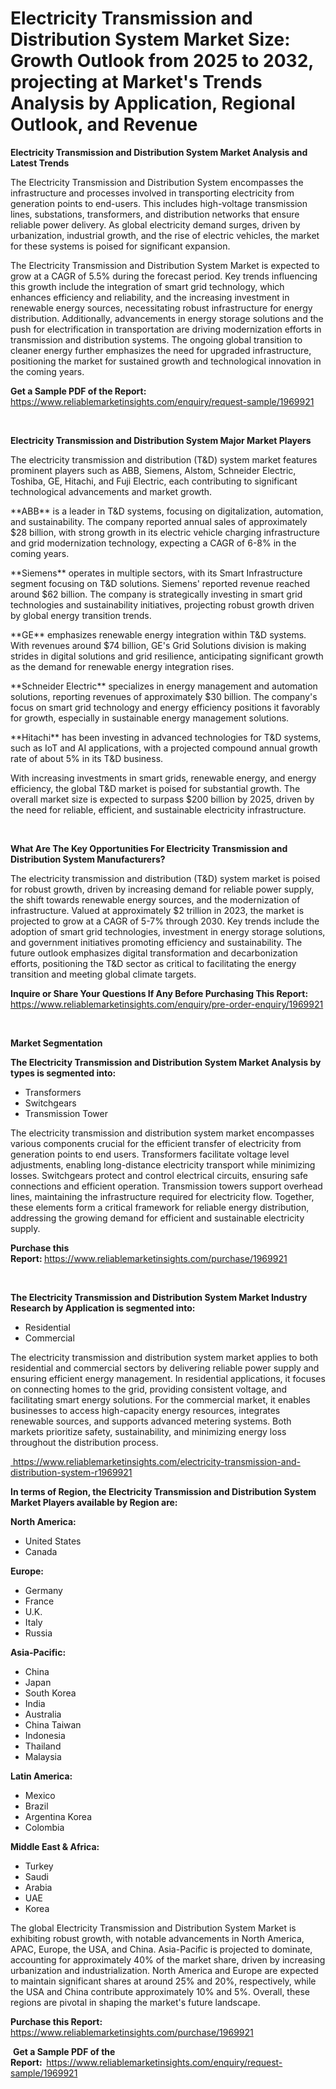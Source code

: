 <p><h1>Electricity Transmission and Distribution System Market Size: Growth Outlook from 2025 to 2032, projecting at Market's Trends Analysis by Application, Regional Outlook, and Revenue</h1></p><p><strong>Electricity Transmission and Distribution System Market Analysis and Latest Trends</strong></p>
<p><p>The Electricity Transmission and Distribution System encompasses the infrastructure and processes involved in transporting electricity from generation points to end-users. This includes high-voltage transmission lines, substations, transformers, and distribution networks that ensure reliable power delivery. As global electricity demand surges, driven by urbanization, industrial growth, and the rise of electric vehicles, the market for these systems is poised for significant expansion.</p><p>The Electricity Transmission and Distribution System Market is expected to grow at a CAGR of 5.5% during the forecast period. Key trends influencing this growth include the integration of smart grid technology, which enhances efficiency and reliability, and the increasing investment in renewable energy sources, necessitating robust infrastructure for energy distribution. Additionally, advancements in energy storage solutions and the push for electrification in transportation are driving modernization efforts in transmission and distribution systems. The ongoing global transition to cleaner energy further emphasizes the need for upgraded infrastructure, positioning the market for sustained growth and technological innovation in the coming years.</p></p>
<p><strong>Get a Sample PDF of the Report:&nbsp;</strong> <a href="https://www.reliablemarketinsights.com/enquiry/request-sample/1969921?utm_campaign=2185&utm_medium=2&utm_source=Github&utm_content=ia&utm_term=16042025&utm_id=electricity-transmission-and-distribution-system">https://www.reliablemarketinsights.com/enquiry/request-sample/1969921</a></p>
<p>&nbsp;</p>
<p><strong>Electricity Transmission and Distribution System Major Market Players</strong></p>
<p><p>The electricity transmission and distribution (T&D) system market features prominent players such as ABB, Siemens, Alstom, Schneider Electric, Toshiba, GE, Hitachi, and Fuji Electric, each contributing to significant technological advancements and market growth.</p><p>**ABB** is a leader in T&D systems, focusing on digitalization, automation, and sustainability. The company reported annual sales of approximately $28 billion, with strong growth in its electric vehicle charging infrastructure and grid modernization technology, expecting a CAGR of 6-8% in the coming years.</p><p>**Siemens** operates in multiple sectors, with its Smart Infrastructure segment focusing on T&D solutions. Siemens' reported revenue reached around $62 billion. The company is strategically investing in smart grid technologies and sustainability initiatives, projecting robust growth driven by global energy transition trends.</p><p>**GE** emphasizes renewable energy integration within T&D systems. With revenues around $74 billion, GE's Grid Solutions division is making strides in digital solutions and grid resilience, anticipating significant growth as the demand for renewable energy integration rises.</p><p>**Schneider Electric** specializes in energy management and automation solutions, reporting revenues of approximately $30 billion. The company's focus on smart grid technology and energy efficiency positions it favorably for growth, especially in sustainable energy management solutions.</p><p>**Hitachi** has been investing in advanced technologies for T&D systems, such as IoT and AI applications, with a projected compound annual growth rate of about 5% in its T&D business.</p><p>With increasing investments in smart grids, renewable energy, and energy efficiency, the global T&D market is poised for substantial growth. The overall market size is expected to surpass $200 billion by 2025, driven by the need for reliable, efficient, and sustainable electricity infrastructure.</p></p>
<p>&nbsp;</p>
<p><strong>What Are The Key Opportunities For Electricity Transmission and Distribution System Manufacturers?</strong></p>
<p><p>The electricity transmission and distribution (T&D) system market is poised for robust growth, driven by increasing demand for reliable power supply, the shift towards renewable energy sources, and the modernization of infrastructure. Valued at approximately $2 trillion in 2023, the market is projected to grow at a CAGR of 5-7% through 2030. Key trends include the adoption of smart grid technologies, investment in energy storage solutions, and government initiatives promoting efficiency and sustainability. The future outlook emphasizes digital transformation and decarbonization efforts, positioning the T&D sector as critical to facilitating the energy transition and meeting global climate targets.</p></p>
<p><strong>Inquire or Share Your Questions If Any Before Purchasing This Report:</strong> <a href="https://www.reliablemarketinsights.com/enquiry/pre-order-enquiry/1969921?utm_campaign=2185&utm_medium=2&utm_source=Github&utm_content=ia&utm_term=16042025&utm_id=electricity-transmission-and-distribution-system">https://www.reliablemarketinsights.com/enquiry/pre-order-enquiry/1969921</a></p>
<p>&nbsp;</p>
<p><strong>Market Segmentation</strong></p>
<p><strong>The Electricity Transmission and Distribution System Market Analysis by types is segmented into:</strong></p>
<p><ul><li>Transformers</li><li>Switchgears</li><li>Transmission Tower</li></ul></p>
<p><p>The electricity transmission and distribution system market encompasses various components crucial for the efficient transfer of electricity from generation points to end users. Transformers facilitate voltage level adjustments, enabling long-distance electricity transport while minimizing losses. Switchgears protect and control electrical circuits, ensuring safe connections and efficient operation. Transmission towers support overhead lines, maintaining the infrastructure required for electricity flow. Together, these elements form a critical framework for reliable energy distribution, addressing the growing demand for efficient and sustainable electricity supply.</p></p>
<p><strong>Purchase this Report:&nbsp;</strong><a href="https://www.reliablemarketinsights.com/purchase/1969921?utm_campaign=2185&utm_medium=2&utm_source=Github&utm_content=ia&utm_term=16042025&utm_id=electricity-transmission-and-distribution-system">https://www.reliablemarketinsights.com/purchase/1969921</a></p>
<p>&nbsp;</p>
<p><strong>The Electricity Transmission and Distribution System Market Industry Research by Application is segmented into:</strong></p>
<p><ul><li>Residential</li><li>Commercial</li></ul></p>
<p><p>The electricity transmission and distribution system market applies to both residential and commercial sectors by delivering reliable power supply and ensuring efficient energy management. In residential applications, it focuses on connecting homes to the grid, providing consistent voltage, and facilitating smart energy solutions. For the commercial market, it enables businesses to access high-capacity energy resources, integrates renewable sources, and supports advanced metering systems. Both markets prioritize safety, sustainability, and minimizing energy loss throughout the distribution process.</p></p>
<p><a href="https://www.reliablemarketinsights.com/electricity-transmission-and-distribution-system-r1969921?utm_campaign=2185&utm_medium=2&utm_source=Github&utm_content=ia&utm_term=16042025&utm_id=electricity-transmission-and-distribution-system">&nbsp;https://www.reliablemarketinsights.com/electricity-transmission-and-distribution-system-r1969921</a></p>
<p><strong>In terms of Region, the Electricity Transmission and Distribution System Market Players available by Region are:</strong></p>
<p>
    <p> <strong> North America: </strong>
        <ul>
            <li>United States</li>
            <li>Canada</li>
        </ul>
        </p> 
    <p> <strong> Europe: </strong>
        <ul>
            <li>Germany</li>
            <li>France</li>
            <li>U.K.</li>
            <li>Italy</li>
            <li>Russia</li>
        </ul>
        </p> 
    <p> <strong> Asia-Pacific: </strong>
        <ul>
            <li>China</li>
            <li>Japan</li>
            <li>South Korea</li>
            <li>India</li>
            <li>Australia</li>
            <li>China Taiwan</li>
            <li>Indonesia</li>
            <li>Thailand</li>
            <li>Malaysia</li>
        </ul>
        </p> 
    <p> <strong> Latin America: </strong>
        <ul>
            <li>Mexico</li>
            <li>Brazil</li>
            <li>Argentina Korea</li>
            <li>Colombia</li>
        </ul>
        </p> 
    <p> <strong> Middle East & Africa: </strong>
        <ul>
            <li>Turkey</li>
            <li>Saudi</li>
            <li>Arabia</li>
            <li>UAE</li>
            <li>Korea</li>
        </ul>
    </p>
    </p>
<p><p>The global Electricity Transmission and Distribution System Market is exhibiting robust growth, with notable advancements in North America, APAC, Europe, the USA, and China. Asia-Pacific is projected to dominate, accounting for approximately 40% of the market share, driven by increasing urbanization and industrialization. North America and Europe are expected to maintain significant shares at around 25% and 20%, respectively, while the USA and China contribute approximately 10% and 5%. Overall, these regions are pivotal in shaping the market's future landscape.</p></p>
<p><strong>Purchase this Report: </strong><a href="https://www.reliablemarketinsights.com/purchase/1969921?utm_campaign=2185&utm_medium=2&utm_source=Github&utm_content=ia&utm_term=16042025&utm_id=electricity-transmission-and-distribution-system">https://www.reliablemarketinsights.com/purchase/1969921</a></p>
<p>&nbsp;<strong>Get a Sample PDF of the Report:&nbsp;&nbsp;</strong><a href="https://www.reliablemarketinsights.com/enquiry/request-sample/1969921?utm_campaign=2185&utm_medium=2&utm_source=Github&utm_content=ia&utm_term=16042025&utm_id=electricity-transmission-and-distribution-system">https://www.reliablemarketinsights.com/enquiry/request-sample/1969921</a></p>
<p><strong></strong></p>
<p><p></p><p></p><p></p></p>